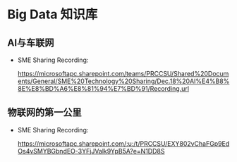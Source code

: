 # Big Data 知识库

## AI与车联网

- SME Sharing Recording: 

  https://microsoftapc.sharepoint.com/teams/PRCCSU/Shared%20Documents/General/SME%20Technology%20Sharing/Dec.18%20AI%E4%B8%8E%E8%BD%A6%E8%81%94%E7%BD%91/Recording.url

## 物联网的第一公里

- SME Sharing Recording: 

  https://microsoftapc.sharepoint.com/:u:/t/PRCCSU/EXY802vChaFGp9EdOs4vSMYBGbndEO-3YFjJValk9YpB5A?e=N1DD8S